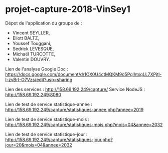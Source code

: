 # projet-capture-2018-VinSey1
Dépot de l'application du groupe de :
- Vincent SEYLLER,
- Eliott BALTZ,
- Youssef Touggani,
- Sedrick LEVESQUE,
- Michaël TURCOTTE,
- Valentin DOUVRY.

Lien de l'analyse Google Doc : https://docs.google.com/document/d/1OX0U4ctMQKM9d5PqlhtxqLL7XPjtl-I-zvBrI-O7Vzs/edit?usp=sharing

Lien des services : http://158.69.192.249/capture/
Service NodeJS : http://158.69.192.249:8080

Lien de test de service statistique-année : http://158.69.192.249/capture/statistiques-annee.php?annee=2019

Lien de test de service statistique-mois : http://158.69.192.249/capture/statistiques-mois.php?mois=04&annee=2032

Lien de test de service statistique-jour : http://158.69.192.249/capture/statistiques-jour.php?jour=20&mois=04&annee=2032
